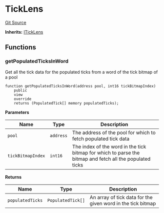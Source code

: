 # TickLens
[Git Source](https://github.com/KYRDTeam/ilo-contracts/blob/efdd1e09c11736c5cee1dacbdd6c598f078eeaec/src/lens/TickLens.sol)

**Inherits:**
[ITickLens](/src/interfaces/ITickLens.sol/interface.ITickLens.md)


## Functions
### getPopulatedTicksInWord

Get all the tick data for the populated ticks from a word of the tick bitmap of a pool


```solidity
function getPopulatedTicksInWord(address pool, int16 tickBitmapIndex)
    public
    view
    override
    returns (PopulatedTick[] memory populatedTicks);
```
**Parameters**

|Name|Type|Description|
|----|----|-----------|
|`pool`|`address`|The address of the pool for which to fetch populated tick data|
|`tickBitmapIndex`|`int16`|The index of the word in the tick bitmap for which to parse the bitmap and fetch all the populated ticks|

**Returns**

|Name|Type|Description|
|----|----|-----------|
|`populatedTicks`|`PopulatedTick[]`|An array of tick data for the given word in the tick bitmap|


